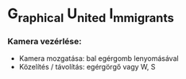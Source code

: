 # G<sub>raphical</sub> U<sub>nited</sub> I<sub>mmigrants</sub>

### Kamera vezérlése:
- Kamera mozgatása: bal egérgomb lenyomásával
- Közelítés / távolítás: egérgörgő vagy W, S
